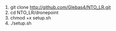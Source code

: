 1. git clone http://github.com/Glebas4/NTO_LR.git
2. cd NTO_LR/dronepoint
3. chmod +x setup.sh
4. ./setup.sh
